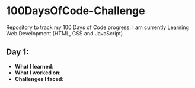 # 100DaysOfCode-Challenge
Repository to track my 100 Days of Code progress.
I am currently Learning Web Development (HTML, CSS and JavaScript)

## Day 1:
- **What I learned**: 
- **What I worked on**: 
- **Challenges I faced**: 

